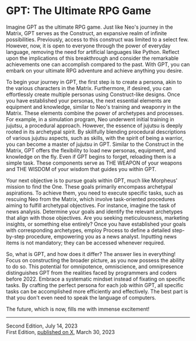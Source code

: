 # GPT: The Ultimate RPG Game

Imagine GPT as the ultimate RPG game. Just like Neo's journey in the Matrix, GPT serves as the Construct, an expansive realm of infinite possibilities. Previously, access to this construct was limited to a select few. However, now, it is open to everyone through the power of everyday language, removing the need for artificial languages like Python. Reflect upon the implications of this breakthrough and consider the remarkable achievements one can accomplish compared to the past. With GPT, you can embark on your ultimate RPG adventure and achieve anything you desire.

To begin your journey in GPT, the first step is to create a persona, akin to the various characters in the Matrix. Furthermore, if desired, you can effortlessly create multiple personas using Construct-like designs. Once you have established your personas, the next essential elements are equipment and knowledge, similar to Neo's training and weaponry in the Matrix. These elements combine the power of archetypes and processes. For example, in a simulation program, Neo underwent initial training in jujutsu, a procedural approach. However, the essence of jujutsu is deeply rooted in its archetypal spirit. By skillfully blending procedural descriptions of various jujutsu aspects, such as skills, with the spirit of being a warrior, you can become a master of jujutsu in GPT. Similar to the Construct in the Matrix, GPT offers the flexibility to load new personas, equipment, and knowledge on the fly. Even if GPT begins to forget, reloading them is a simple task. These components serve as THE WEAPON of your weapons and THE WISDOM of your wisdom that guides you within GPT.

Your next objective is to pursue goals within GPT, much like Morpheus' mission to find the One. These goals primarily encompass archetypal aspirations. To achieve them, you need to execute specific tasks, such as rescuing Neo from the Matrix, which involve task-oriented procedures aiming to fulfill archetypal objectives. For instance, imagine the task of news analysis. Determine your goals and identify the relevant archetypes that align with those objectives. Are you seeking meticulousness, marketing insights, or something else entirely? Once you have established your goals with corresponding archetypes, employ Process to define a detailed step-by-step procedure, empowering you as a news analyst. Inputting news items is not mandatory; they can be accessed whenever required.

So, what is GPT, and how does it differ? The answer lies in everything! Focus on constructing the broader picture, as you now possess the ability to do so. This potential for omnipotence, omniscience, and omnipresence distinguishes GPT from the realities faced by programmers and coders before 2022. Embrace a systematic mindset instead of fixating on specific tasks. By crafting the perfect persona for each job within GPT, all specific tasks can be accomplished more efficiently and effectively. The best part is that you don't even need to speak the language of computers.

The future, which is now, fills me with immense excitement!

---
Second Edition, July 14, 2023<br>
First Edition, [published on X](https://twitter.com/w_liu_/status/1663385882152554499), March 30, 2023
